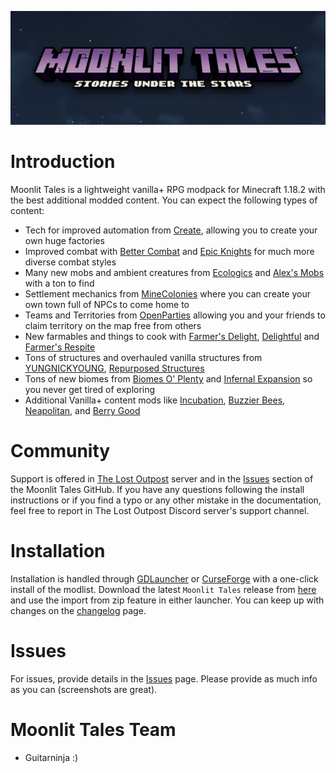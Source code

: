 <a href="https://github.com/Lost-Outpost/moonlit-tales/blob/main/README.md"><img src="images/banner.jpg" target="_blank"></a>

# Introduction

Moonlit Tales is a lightweight vanilla+ RPG modpack for Minecraft 1.18.2 with the best additional modded content. You can expect the following types of content:

- Tech for improved automation from [Create](https://www.curseforge.com/minecraft/mc-mods/create), allowing you to create your own huge factories
- Improved combat with [Better Combat](https://www.curseforge.com/minecraft/mc-mods/better-combat-by-daedelus) and [Epic Knights](https://www.curseforge.com/minecraft/mc-mods/epic-knights-armor-and-weapons) for much more diverse combat styles
- Many new mobs and ambient creatures from [Ecologics](https://www.curseforge.com/minecraft/mc-mods/ecologics) and [Alex's Mobs](https://www.curseforge.com/minecraft/mc-mods/alexs-mobs) with a ton to find
- Settlement mechanics from [MineColonies](https://www.curseforge.com/minecraft/mc-mods/minecolonies) where you can create your own town full of NPCs to come home to
- Teams and Territories from [OpenParties](https://www.curseforge.com/minecraft/mc-mods/open-parties-and-claims) allowing you and your friends to claim territory on the map free from others
- New farmables and things to cook with [Farmer's Delight](https://www.curseforge.com/minecraft/mc-mods/farmers-delight), [Delightful](https://www.curseforge.com/minecraft/mc-mods/delightful) and [Farmer's Respite](https://www.curseforge.com/minecraft/mc-mods/farmers-respite)
- Tons of structures and overhauled vanilla structures from [YUNGNICKYOUNG](https://www.curseforge.com/members/yungnickyoung/projects), [Repurposed Structures](https://www.curseforge.com/minecraft/mc-mods/repurposed-structures)
- Tons of new biomes from [Biomes O' Plenty](https://www.curseforge.com/minecraft/mc-mods/biomes-o-plenty) and [Infernal Expansion](https://www.curseforge.com/minecraft/mc-mods/infernal-expansion) so you never get tired of exploring
- Additional Vanilla+ content mods like [Incubation](https://www.curseforge.com/minecraft/mc-mods/incubation), [Buzzier Bees](https://www.curseforge.com/minecraft/mc-mods/buzzier-bees), [Neapolitan](https://www.curseforge.com/minecraft/mc-mods/neapolitan), and [Berry Good](https://www.curseforge.com/minecraft/mc-mods/berry-good)

# Community

Support is offered in [The Lost Outpost](https://discord.gg/WF66mMu) server and in the [Issues](https://github.com/Lost-Outpost/moonlit-tales/issues) section of the Moonlit Tales GitHub. If you have any questions following the install instructions or if you find a typo or any other mistake in the documentation, feel free to report in The Lost Outpost Discord server's support channel.

# Installation

Installation is handled through [GDLauncher](https://gdlauncher.com/) or [CurseForge](https://download.curseforge.com/) with a one-click install of the modlist. Download the latest `Moonlit Tales` release from [here](https://github.com/Lost-Outpost/moonlit-tales/releases) and use the import from zip feature in either launcher. You can keep up with changes on the [changelog](https://github.com/Lost-Outpost/moonlit-tales/blob/main/CHANGELOG.md) page.

# Issues

For issues, provide details in the [Issues](https://github.com/Lost-Outpost/moonlit-tales/issues) page. Please provide as much info as you can (screenshots are great).

# Moonlit Tales Team
+ Guitarninja :)
